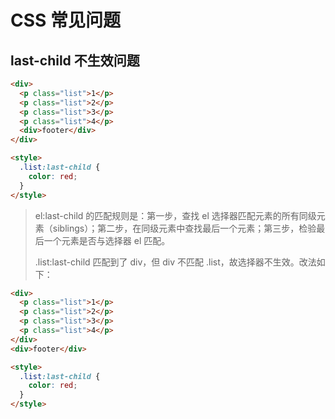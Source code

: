 # CSS 常见问题

## last-child 不生效问题

```html
<div>
  <p class="list">1</p>
  <p class="list">2</p>
  <p class="list">3</p>
  <p class="list">4</p>
  <div>footer</div>
</div>

<style>
  .list:last-child {
    color: red;
  }
</style>
```

> el:last-child 的匹配规则是：第一步，查找 el 选择器匹配元素的所有同级元素（siblings）；第二步，在同级元素中查找最后一个元素；第三步，检验最后一个元素是否与选择器 el 匹配。
>
> .list:last-child 匹配到了 div，但 div 不匹配 .list，故选择器不生效。改法如下：

```html
<div>
  <p class="list">1</p>
  <p class="list">2</p>
  <p class="list">3</p>
  <p class="list">4</p>
</div>
<div>footer</div>

<style>
  .list:last-child {
    color: red;
  }
</style>
```

